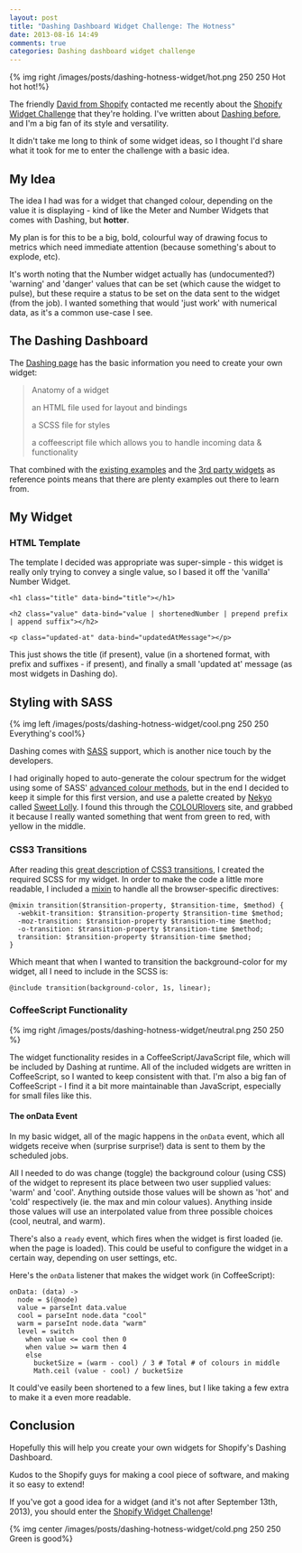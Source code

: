 ```yaml
---
layout: post
title: "Dashing Dashboard Widget Challenge: The Hotness"
date: 2013-08-16 14:49
comments: true
categories: Dashing dashboard widget challenge
---
```


{% img right /images/posts/dashing-hotness-widget/hot.png 250 250 Hot hot hot!%}

The friendly [David from Shopify](https://twitter.com/davefp) contacted me
recently about the [Shopify Widget Challenge](http://dashing.challengepost.com/) that they're holding. I've
written about [Dashing before](/blog/2013/01/23/dashboards-for-graphite), and
I'm a big fan of its style and versatility.

It didn't take me long to think of some widget ideas, so I thought I'd share
what it took for me to enter the challenge with a basic idea.

<!--more-->

## My Idea

The idea I had was for a widget that changed colour, depending on the value it
is displaying - kind of like the Meter and Number Widgets that comes with
Dashing, but __hotter__.

My plan is for this to be a big, bold, colourful way of
drawing focus to metrics which need immediate attention (because something's
about to explode, etc).

It's worth noting that the Number widget actually has (undocumented?) 'warning'
and 'danger' values that can be set (which cause the widget to pulse), but these
require a status to be set on the data sent to the widget (from the job). I
wanted something that would 'just work' with numerical data, as it's a common
use-case I see.

## The Dashing Dashboard

The [Dashing page](http://shopify.github.io/dashing/) has the basic information
you need to create your own widget:

> Anatomy of a widget
>
> an HTML file used for layout and bindings
> 
> a SCSS file for styles
> 
> a coffeescript file which allows you to handle incoming data & functionality

That combined with the [existing examples](https://github.com/Shopify/dashing/tree/master/templates/project/widgets)
and the [3rd party widgets](https://github.com/Shopify/dashing/wiki/Additional-Widgets) as
reference points means that there are plenty examples out there to learn from.

## My Widget

### HTML Template

The template I decided was appropriate was super-simple - this widget is really
only trying to convey a single value, so I based it off the 'vanilla' Number
Widget.

    <h1 class="title" data-bind="title"></h1>

    <h2 class="value" data-bind="value | shortenedNumber | prepend prefix | append suffix"></h2>

    <p class="updated-at" data-bind="updatedAtMessage"></p>

This just shows the title (if present), value (in a shortened format, with
prefix and suffixes - if present), and finally a small 'updated at' message (as
most widgets in Dashing do).

## Styling with SASS

{% img left /images/posts/dashing-hotness-widget/cool.png 250 250 Everything's cool%}

Dashing comes with [SASS](http://sass-lang.com/) support, which is another nice
touch by the developers.

I had originally hoped to auto-generate the colour spectrum for the widget
using some of SASS' [advanced colour methods](http://nex-3.com/posts/89-powerful-color-manipulation-with-sass), but
in the end I decided to keep it simple for this first version, and use a
palette created by [Nekyo](http://www.colourlovers.com/lover/nekoyo) called
[Sweet Lolly](http://www.colourlovers.com/palette/56122/Sweet_Lolly). I found
this through the [COLOURlovers](http://www.colourlovers.com/) site, and grabbed
it because I really wanted something that went from green to red, with yellow
in the middle.

### CSS3 Transitions

After reading this [great description of CSS3 transitions](http://css3.bradshawenterprises.com/transitions/), I created the
required SCSS for my widget. In order to make the code a little more readable,
I included a
[mixin](http://sass-lang.com/docs/yardoc/file.SASS_REFERENCE.html#mixins) to
handle all the browser-specific directives:

    @mixin transition($transition-property, $transition-time, $method) {
      -webkit-transition: $transition-property $transition-time $method;
      -moz-transition: $transition-property $transition-time $method;
      -o-transition: $transition-property $transition-time $method;
      transition: $transition-property $transition-time $method;
    }

Which meant that when I wanted to transition the background-color for my
widget, all I need to include in the SCSS is:
  
    @include transition(background-color, 1s, linear);

### CoffeeScript Functionality

{% img right /images/posts/dashing-hotness-widget/neutral.png 250 250 %}

The widget functionality resides in a CoffeeScript/JavaScript file, which will
be included by Dashing at runtime. All of the included widgets are written in
CoffeeScript, so I wanted to keep consistent with that. I'm also a big fan of
CoffeeScript - I find it a bit more maintainable than JavaScript, especially for
small files like this.

#### The onData Event

In my basic widget, all of the magic happens in the `onData` event, which all widgets
receive when (surprise surprise!) data is sent to them by the scheduled jobs.

All I needed to do was change (toggle) the background colour (using CSS) of the
widget to represent its place between two user supplied values: 'warm' and
'cool'. Anything outside those values will be shown as 'hot' and 'cold'
respectively (ie. the max and min colour values). Anything inside those values
will use an interpolated value from three possible choices (cool, neutral, and
warm).

There's also a `ready` event, which fires when the widget is first loaded (ie.
when the page is loaded). This could be useful to configure the widget in a
certain way, depending on user settings, etc.

Here's the `onData` listener that makes the widget work (in CoffeeScript):

    onData: (data) ->
      node = $(@node)
      value = parseInt data.value
      cool = parseInt node.data "cool"
      warm = parseInt node.data "warm"
      level = switch
        when value <= cool then 0
        when value >= warm then 4
        else 
          bucketSize = (warm - cool) / 3 # Total # of colours in middle
          Math.ceil (value - cool) / bucketSize

It could've easily been shortened to a few lines, but I like taking a few extra
to make it a even more readable.

## Conclusion

Hopefully this will help you create your own widgets for Shopify's Dashing
Dashboard.

Kudos to the Shopify guys for making a cool piece of software, and making it so
easy to extend!

If you've got a good idea for a widget (and it's not after September 13th,
2013), you should enter the [Shopify Widget Challenge](http://dashing.challengepost.com/)!

{% img center /images/posts/dashing-hotness-widget/cold.png 250 250 Green is good%}
